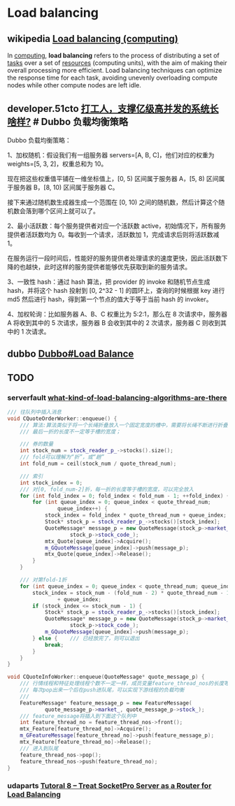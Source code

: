 # Load balancing 

## wikipedia [Load balancing (computing)](https://en.wikipedia.org/wiki/Load_balancing_(computing))

In [computing](https://en.wikipedia.org/wiki/Computing), **load balancing** refers to the process of distributing a set of [tasks](https://en.wikipedia.org/wiki/Task_(computing)) over a set of [resources](https://en.wikipedia.org/wiki/System_resource) (computing units), with the aim of making their overall processing more efficient. Load balancing techniques can optimize the response time for each task, avoiding unevenly overloading compute nodes while other compute nodes are left idle.



## developer.51cto [打工人，支撑亿级高并发的系统长啥样?](https://developer.51cto.com/art/202011/630464.htm) # Dubbo 负载均衡策略

Dubbo 负载均衡策略：

1、加权随机：假设我们有一组服务器 servers=[A, B, C]，他们对应的权重为 weights=[5, 3, 2]，权重总和为 10。

现在把这些权重值平铺在一维坐标值上，[0, 5) 区间属于服务器 A，[5, 8) 区间属于服务器 B，[8, 10) 区间属于服务器 C。

接下来通过随机数生成器生成一个范围在 [0, 10) 之间的随机数，然后计算这个随机数会落到哪个区间上就可以了。

2、最小活跃数：每个服务提供者对应一个活跃数 active，初始情况下，所有服务提供者活跃数均为 0。每收到一个请求，活跃数加 1，完成请求后则将活跃数减 1。

在服务运行一段时间后，性能好的服务提供者处理请求的速度更快，因此活跃数下降的也越快，此时这样的服务提供者能够优先获取到新的服务请求。

3、一致性 hash：通过 hash 算法，把 provider 的 invoke 和随机节点生成 hash，并将这个 hash 投射到 [0, 2^32 - 1] 的圆环上，查询的时候根据 key 进行 md5 然后进行 hash，得到第一个节点的值大于等于当前 hash 的 invoker。

4、加权轮询：比如服务器 A、B、C 权重比为 5:2:1，那么在 8 次请求中，服务器 A 将收到其中的 5 次请求，服务器 B 会收到其中的 2 次请求，服务器 C 则收到其中的 1 次请求。

## dubbo [Dubbo#Load Balance](https://dubbo.apache.org/docs/v2.7/user/examples/loadbalance/)



## TODO

### serverfault [what-kind-of-load-balancing-algorithms-are-there](https://serverfault.com/questions/112292/what-kind-of-load-balancing-algorithms-are-there)




```c++
/// 往队列中插入消息
void CQuoteOrderWorker::enqueue() {
	/// 算法:算法类似于将一个长绳折叠放入一个固定宽度的槽中，需要将长绳不断进行折叠，显然除去最后一折，每一折的长度等于槽的宽度
	/// 最后一折的长度不一定等于槽的宽度；

	/// 券的数量
	int stock_num = stock_reader_p_->stocks().size();
	/// fold可以理解为“折”，或“趟”
	int fold_num = ceil(stock_num / quote_thread_num);

	/// 索引
	int stock_index = 0;
	/// 对[0, fold_num-2]折，每一折的长度等于槽的宽度，可以完全放入
	for (int fold_index = 0; fold_index < fold_num - 1; ++fold_index) {
		for (int queue_index = 0; queue_index < quote_thread_num;
				queue_index++) {
			stock_index = fold_index * quote_thread_num + queue_index;
			Stock* stock_p = stock_reader_p_->stocks()[stock_index];
			QuoteMessage* message_p = new QuoteMessage(stock_p->market_,
					stock_p->stock_code_);
			mtx_Quote[queue_index]->Acquire();
			m_GQuoteMessage[queue_index]->push(message_p);
			mtx_Quote[queue_index]->Release();
		}
	}

	/// 对第fold-1折
	for (int queue_index = 0; queue_index < quote_thread_num; queue_index++) {
		stock_index = stock_num - (fold_num - 2) * quote_thread_num - 1
				+ queue_index;
		if (stock_index <= stock_num - 1) {
			Stock* stock_p = stock_reader_p_->stocks()[stock_index];
			QuoteMessage* message_p = new QuoteMessage(stock_p->market_,
					stock_p->stock_code_);
			m_GQuoteMessage[queue_index]->push(message_p);
		} else {	/// 已经放完了，则可以退出
			break;
		}
	}
}
```



```c++
void CQuoteInfoWorker::enqueue(QuoteMessage* quote_message_p) {
	/// 行情线程和特征处理线程个数不一定一样，成员变量feature_thread_nos的长度等于特征线程数，
	/// 每次pop出来一个后在push进队尾，可以实现下游线程的负载均衡
	///
	FeatureMessage* feature_message_p = new FeatureMessage(
			quote_message_p->market_, quote_message_p->stock_);
	/// feature_message将插入到下面这个队列中
	int feature_thread_no = feature_thread_nos->front();
	mtx_Feature[feature_thread_no]->Acquire();
	m_GFeatureMessage[feature_thread_no]->push(feature_message_p);
	mtx_Feature[feature_thread_no]->Release();
	/// 进入到队尾
	feature_thread_nos->pop();
	feature_thread_nos->push(feature_thread_no);
}
```

### udaparts [Tutoral 8 – Treat SocketPro Server as a Router for Load Balancing](http://www.udaparts.com/document/articles/snpisec.htm)